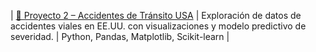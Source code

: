 | [📁 Proyecto 2 – Accidentes de Tránsito USA](./proyecto_2_accidentes_transito) | Exploración de datos de accidentes viales en EE.UU. con visualizaciones y modelo predictivo de severidad. | Python, Pandas, Matplotlib, Scikit-learn |
